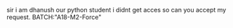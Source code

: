 sir i am dhanush 
our python student
i didnt get acces so can you accept my request.
BATCH:"A18-M2-Force"
